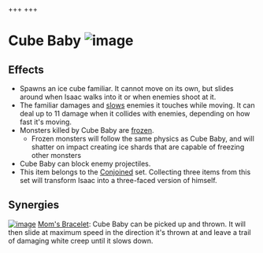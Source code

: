 +++
+++

 # Cube Baby ![image](/image/Cube_Baby.png) 

Effects
---------


* Spawns an ice cube familiar. It cannot move on its own, but slides around when Isaac walks into it or when enemies shoot at it.
* The familiar damages and [slows](/wiki/Slow "Slow") enemies it touches while moving. It can deal up to 11 damage when it collides with enemies, depending on how fast it's moving.
* Monsters killed by Cube Baby are [frozen](/wiki/Freeze "Freeze").
	+ Frozen monsters will follow the same physics as Cube Baby, and will shatter on impact creating ice shards that are capable of freezing other monsters
* Cube Baby can block enemy projectiles.
* This item belongs to the [Conjoined](/wiki/Conjoined "Conjoined") set. Collecting three items from this set will transform Isaac into a three-faced version of himself.


Synergies
-----------


[![image](/image/Mom%27s_Bracelet.png)](/wiki/Mom%27s_Bracelet "Mom's Bracelet") [Mom's Bracelet](/wiki/Mom%27s_Bracelet "Mom's Bracelet"): Cube Baby can be picked up and thrown. It will then slide at maximum speed in the direction it's thrown at and leave a trail of damaging white creep until it slows down.




